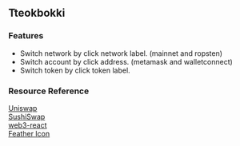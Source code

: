 ## Tteokbokki

### Features
- Switch network by click network label. (mainnet and ropsten)
- Switch account by click address. (metamask and walletconnect)
- Switch token by click token label.

### Resource Reference
[Uniswap](https://github.com/Uniswap/uniswap-interface)  
[SushiSwap](https://github.com/sushiswap/sushiswap-interface)  
[web3-react](https://github.com/NoahZinsmeister/web3-react)  
[Feather Icon](https://feathericons.com/)  
